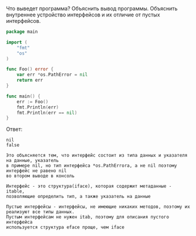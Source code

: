 Что выведет программа? Объяснить вывод программы. Объяснить внутреннее устройство интерфейсов и их отличие от пустых интерфейсов.

```go
package main

import (
	"fmt"
	"os"
)

func Foo() error {
	var err *os.PathError = nil
	return err
}

func main() {
	err := Foo()
	fmt.Println(err)
	fmt.Println(err == nil)
}
```

Ответ:
```
nil
false

Это объясняется тем, что интерфейс состоит из типа данных и указателя на данные, указатель
в примере nil, но тип интерфейса *os.PathErrorа, а не nil поэтому интерфейс не равено nil 
во втором выводе в консоль

Интерфейс - это структура(iface), которая содержит метаданные - itable,
позволяющие определить тип, а также указатель на данные

Пустые интерфейсы - интерфейсы, не имеющие никаких методов, поэтому их реализуют все типы данных.
Пустым интерфейсам не нужен itab, поэтому для описания пустого интерфейса
используется структура eface проще, чем iface

```

